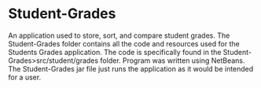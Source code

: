 # Student-Grades
An application used to store, sort, and compare student grades.
The Student-Grades folder contains all the code and resources used for the Students Grades application. The code is specifically found in the Student-Grades>src/student/grades folder. Program was written using NetBeans.
The Student-Grades jar file just runs the application as it would be intended for a user.
